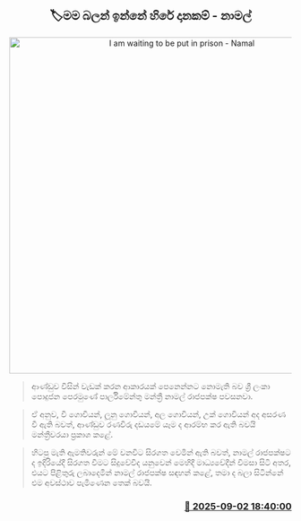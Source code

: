 <p align='center'><b><h2 align='center' title='I am waiting to be put in prison - Namal'>🏷මම බලන් ඉන්නේ හිරේ දානකම් - නාමල්</h2></b></p>
<p align='center'><img src='https://helakuru.sgp1.cdn.digitaloceanspaces.com/esana/images/lib/namal-rajapaksha-mm.jpg' width='600' alt='I am waiting to be put in prison - Namal'></p>

> ආණ්ඩුව විසින් වැඩක් කරන ආකාරයක් පෙනෙන්නට නොමැති බව ශ්‍රී ලංකා පොදුජන පෙරමුණේ පාර්ලිමේන්තු මන්ත්‍රී නාමල් රාජපක්ෂ පවසනවා.

> ඒ අනුව, වී ගොවියන්, ලූනු ගොවියන්, අල ගොවියන්, උක් ගොවියන් අද අසරණ වී ඇති බවත්, ආණ්ඩුව රණවිරු දඩ‍යමේ යෑම ද ආරම්භ කර ඇති බවයි මන්ත්‍රීවරයා ප්‍රකාශ කළේ.

> හිටපු මැති ඇමතිවරුන් මේ වනවිට සිරගත වෙමින් ඇති බවත්, නාමල් රාජපක්ෂට ද ඉදිරියේදී සිරගත වීමට සිදුවේවිද යනුවෙන් මෙහිදී මාධ්‍යවේදීන් විමසා සිටි අතර, එයට පිළිතුරු ලබාදෙමින් නාමල් රාජපක්ෂ සඳහන් කළේ, තමා ද බලා සිටින්නේ එම අවස්ථාව පැමිණෙන තෙක් බවයි.



<h3 align='right'><a href='https://www.helakuru.lk/esana/p/113280/'>📅 2025-09-02 18:40:00</a></h3>
